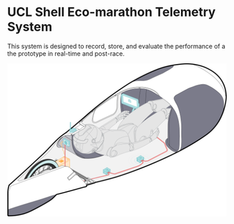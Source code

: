 # UCL Shell Eco-marathon Telemetry System

This system is designed to record, store, and evaluate the performance of a the prototype in real-time and post-race.

![System diagram](media/car.png)
